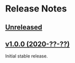 # Release Notes

## [Unreleased](https://github.com/laravel/breeze/compare/v1.x.x...1.x)


## [v1.0.0 (2020-??-??)](https://github.com/laravel/breeze/compare/v0.0.1...v1.0.0)

Initial stable release.
